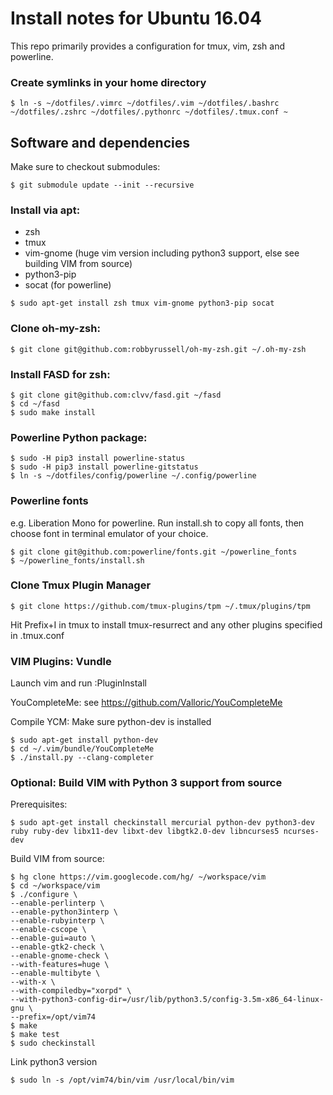 Install notes for Ubuntu 16.04
=========

This repo primarily provides a configuration for tmux, vim, zsh and powerline.

### Create symlinks in your home directory
```
$ ln -s ~/dotfiles/.vimrc ~/dotfiles/.vim ~/dotfiles/.bashrc ~/dotfiles/.zshrc ~/dotfiles/.pythonrc ~/dotfiles/.tmux.conf ~
```

Software and dependencies
----------------
Make sure to checkout submodules:
```
$ git submodule update --init --recursive
```

### Install via apt:
  * zsh
  * tmux
  * vim-gnome (huge vim version including python3 support, else see building VIM from source)
  * python3-pip
  * socat (for powerline)
```
$ sudo apt-get install zsh tmux vim-gnome python3-pip socat
```

### Clone oh-my-zsh:
```
$ git clone git@github.com:robbyrussell/oh-my-zsh.git ~/.oh-my-zsh
```

### Install FASD for zsh:
```
$ git clone git@github.com:clvv/fasd.git ~/fasd
$ cd ~/fasd
$ sudo make install
```

### Powerline Python package:
```
$ sudo -H pip3 install powerline-status
$ sudo -H pip3 install powerline-gitstatus
$ ln -s ~/dotfiles/config/powerline ~/.config/powerline

```

### Powerline fonts
e.g. Liberation Mono for powerline. Run install.sh to copy all fonts, then choose font in terminal emulator of your choice.

```
$ git clone git@github.com:powerline/fonts.git ~/powerline_fonts
$ ~/powerline_fonts/install.sh
```

### Clone Tmux Plugin Manager
```
$ git clone https://github.com/tmux-plugins/tpm ~/.tmux/plugins/tpm
```

Hit Prefix+I in tmux to install tmux-resurrect and any other plugins specified in .tmux.conf


### VIM Plugins: Vundle
Launch vim and run :PluginInstall

YouCompleteMe: see https://github.com/Valloric/YouCompleteMe

Compile YCM: Make sure python-dev is installed

```
$ sudo apt-get install python-dev
$ cd ~/.vim/bundle/YouCompleteMe
$ ./install.py --clang-completer
```

### Optional: Build VIM with Python 3 support from source
Prerequisites:

```
$ sudo apt-get install checkinstall mercurial python-dev python3-dev ruby ruby-dev libx11-dev libxt-dev libgtk2.0-dev libncurses5 ncurses-dev
```
Build VIM from source:
```
$ hg clone https://vim.googlecode.com/hg/ ~/workspace/vim
$ cd ~/workspace/vim
$ ./configure \
--enable-perlinterp \
--enable-python3interp \
--enable-rubyinterp \
--enable-cscope \
--enable-gui=auto \
--enable-gtk2-check \
--enable-gnome-check \
--with-features=huge \
--enable-multibyte \
--with-x \
--with-compiledby="xorpd" \
--with-python3-config-dir=/usr/lib/python3.5/config-3.5m-x86_64-linux-gnu \
--prefix=/opt/vim74
$ make
$ make test
$ sudo checkinstall
```

Link python3 version
```
$ sudo ln -s /opt/vim74/bin/vim /usr/local/bin/vim
```

